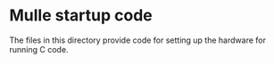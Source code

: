 Mulle startup code
==================

The files in this directory provide code for setting up the hardware for
running C code.

